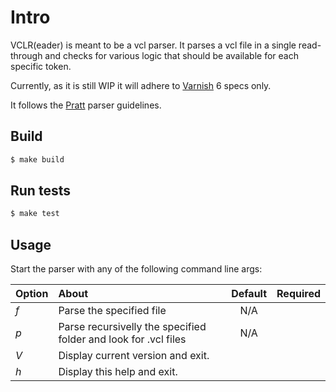 # Intro

VCLR(eader) is meant to be a vcl parser.
It parses a vcl file in a single read-through and checks for various logic that should be available for each specific token.

Currently, as it is still WIP it will adhere to [Varnish](https://varnish-cache.org/docs/trunk/reference/vcl.html) 6 specs only.

It follows the [Pratt](https://tdop.github.io/) parser guidelines.

## Build

```sh
$ make build
```

## Run tests

```sh
$ make test
```

## Usage 

Start the parser with any of the following command line args:

| Option        | About                                             | Default       | Required       |
| ------------- |:--------------------------------------------------|:-------------:|:--------------:|
|*f*            | Parse the specified file                          | N/A           |
|*p*            | Parse recursivelly the specified folder and look for .vcl files   | N/A |
|*V*            | Display current version and exit.                 |               |                |
|*h*            | Display this help and exit.                       |               |                |

